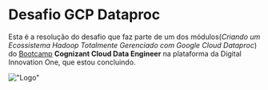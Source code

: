 # Desafio GCP Dataproc


Esta é a resolução do desafio que faz parte de um dos módulos(*Criando um Ecossistema Hadoop Totalmente Gerenciado com Google Cloud Dataproc*) do [Bootcamp](https://digitalinnovation.one/bootcamps/cognizant-cloud-data-engineer#) **Cognizant Cloud Data Engineer**  na plataforma da Digital Innovation One, que estou concluindo.


!["Logo"]("./DIO.png")
